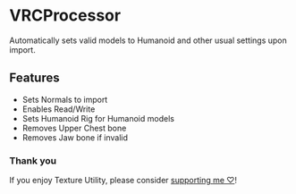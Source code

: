 # VRCProcessor
Automatically sets valid models to Humanoid and other usual settings upon import.

## Features
- Sets Normals to import
- Enables Read/Write
- Sets Humanoid Rig for Humanoid models
- Removes Upper Chest bone
- Removes Jaw bone if invalid

### Thank you
If you enjoy Texture Utility, please consider [supporting me ♡](https://ko-fi.com/Dreadrith)!